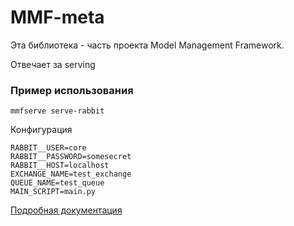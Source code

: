 # MMF-meta
Эта библиотека - часть проекта Model Management Framework.

Отвечает за serving

### Пример использования
```shell
mmfserve serve-rabbit
```

Конфигурация
```dotenv
RABBIT__USER=core
RABBIT__PASSWORD=somesecret
RABBIT__HOST=localhost
EXCHANGE_NAME=test_exchange
QUEUE_NAME=test_queue
MAIN_SCRIPT=main.py
```
[Подробная документация](https://mm-framework.github.io/docs/)
